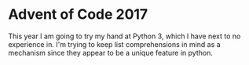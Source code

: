 # Advent of Code 2017

This year I am going to try my hand at Python 3, which I have next to no experience in. I'm trying to keep list comprehensions in mind as a mechanism since they appear to be a unique feature in python.